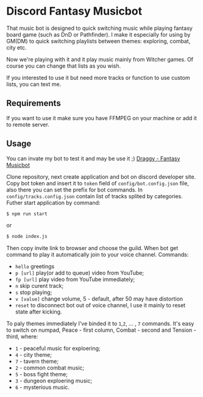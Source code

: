 # Discord Fantasy Musicbot

That music bot is designed to quick switching music while playing fantasy board game (such as DnD or Pathfinder). I make it especially for using by GM(DM) to quick switching playlists between themes: exploring, combat, city etc.

Now we're playing with it and it play music mainly from Witcher games. Of course you can change that lists as you wish.

If you interested to use it but need more tracks or function to use custom lists, you can text me.

## Requirements

If you want to use it make sure you have FFMPEG on your machine or add it to remote server.

## Usage

You can invate my bot to test it and may be use it ;) [Draggy - Fantasy Musicbot](https://discordapp.com/oauth2/authorize?client_id=667765780863254558&permissions=3147776&scope=bot)

Clone repository, next create application and bot on discord developer site. Copy bot token and insert it to `token` field of `config/bot.config.json` file, also there you can set the prefix for bot commands. In `config/tracks.config.json` contain list of tracks splited by categories. Futher start application by command:

```sh
$ npm run start
```
or
```sh
$ node index.js
```

Then copy invite link to browser and choose the guild. When bot get command to play it automatically join to your voice channel. Commands:
* `hello` greetings
* `p [url]` play(or add to queue) video from YouTube;
* `fp [url]` play video from YouTube immediately;
* `n` skip curent track;
* `s` stop playing;
* `v [value]` change volume, 5 - default, after 50 may have distortion
* `reset` to disconnect bot out of voice channel, I use it mainly to reset state after kicking.

To paly themes immediately I've binded it to `1`,`2`, ... , `7` commands. It's easy to switch on numpad, Peace - first column, Combat - second and Tension - third, where:

* `1` - peaceful music for exploering;
* `4` - city theme;
* `7` - tavern theme;
* `2` - common combat music;
* `5` - boss fight theme;
* `3` - dungeon exploering music;
* `6` - mysterious music.

